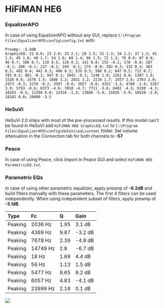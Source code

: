 # HiFiMAN HE6

### EqualizerAPO
In case of using EqualizerAPO without any GUI, replace `C:\Program Files\EqualizerAPO\config\config.txt`
with:
```
Preamp: -5.8dB
GraphicEQ: 21 0.0; 23 2.8; 25 2.1; 28 1.5; 31 1.3; 34 1.2; 37 1.3; 41 1.5; 45 1.6; 49 1.7; 54 1.6; 60 1.4; 66 1.5; 72 1.3; 79 0.9; 87 0.8; 96 0.7; 106 0.7; 116 0.5; 128 0.3; 141 0.0; 155 -0.1; 170 -0.0; 187 -0.1; 206 -0.1; 227 -0.1; 249 -0.1; 274 -0.0; 302 0.3; 332 0.3; 365 0.5; 402 0.4; 442 0.3; 486 0.3; 535 0.3; 588 0.2; 647 0.5; 712 0.7; 783 0.5; 861 -0.2; 947 0.1; 1042 -0.1; 1146 1.0; 1261 0.8; 1387 1.0; 1526 0.6; 1678 1.5; 1846 3.2; 2031 3.2; 2234 1.7; 2457 2.6; 2703 2.0; 2973 -0.3; 3270 -0.2; 3597 -0.6; 3957 -0.6; 4353 -3.3; 4788 -1.4; 5267 3.9; 5793 -0.6; 6373 -4.6; 7010 -4.7; 7711 -3.6; 8482 -4.3; 9330 -4.3; 10263 -0.5; 11289 0.0; 12418 -1.3; 13660 -5.4; 15026 -5.9; 16529 -2.8; 18182 0.0; 20000 -3.5
```

### HeSuVi
HeSuVi 2.0 ships with most of the pre-processed results. If this model can't be found in HeSuVi add
`HiFiMAN HE6 GraphicEQ.txt` to `C:\Program Files\EqualizerAPO\config\HeSuVi\eq\custom\` folder.
Set volume attenuation in the Connection tab for both channels to **-57**

### Peace
In case of using Peace, click *Import* in Peace GUI and select `HiFiMAN HE6 ParametricEQ.txt`.

### Parametric EQs
In case of using other parametric equalizer, apply preamp of **-6.2dB** and build filters manually
with these parameters. The first 4 filters can be used independently.
When using independent subset of filters, apply preamp of **-3.1dB**.

| Type    | Fc       |    Q | Gain    |
|:--------|:---------|:-----|:--------|
| Peaking | 2036 Hz  | 1.95 | 3.1 dB  |
| Peaking | 4369 Hz  | 9.87 | -3.2 dB |
| Peaking | 7678 Hz  | 2.39 | -4.8 dB |
| Peaking | 14749 Hz | 2.8  | -6.7 dB |
| Peaking | 18 Hz    | 1.69 | 4.4 dB  |
| Peaking | 56 Hz    | 1.13 | 1.5 dB  |
| Peaking | 5477 Hz  | 9.65 | 9.2 dB  |
| Peaking | 6057 Hz  | 4.83 | -4.1 dB |
| Peaking | 23999 Hz | 2.18 | 0.1 dB  |

![](https://raw.githubusercontent.com/jaakkopasanen/AutoEq/master/results/headphonecom/sbaf-serious/HiFiMAN%20HE6/HiFiMAN%20HE6.png)